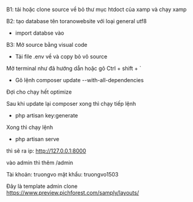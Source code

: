 B1: tải hoặc clone source về bỏ thư mục htdoct của xamp và chạy xamp

B2: tạo database tên toranowebsite với loại general utf8
- import databse vào

B3: Mở source bằng visual code

- Tải file .env về và copy bỏ vô source

Mở terminal như đã hướng dẫn hoặc gõ Ctrl + shift + `

- Gõ lệnh composer update --with-all-dependencies

Đợi cho chạy hết optimize

Sau khi update lại composer xong thì chạy tiếp lệnh

- php artisan key:generate

Xong thì chạy lệnh 

- php artisan serve

thì sẽ ra ip: http://127.0.0.1:8000

vào admin thì thêm /admin

Tài khoản: truongvo
mật khẩu: truongvo1503

Đây là template admin clone
https://www.preview.pichforest.com/samply/layouts/
